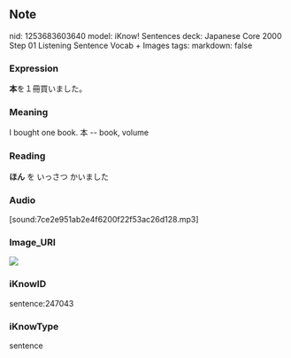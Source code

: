 ## Note
nid: 1253683603640
model: iKnow! Sentences
deck: Japanese Core 2000 Step 01 Listening Sentence Vocab + Images
tags: 
markdown: false

### Expression
<!DOCTYPE html>
<title></title>
<b>本</b>を１冊買いました。



### Meaning
I bought one book.
本 -- book, volume

### Reading
<!DOCTYPE html>
<title></title>
<b>ほん</b> を いっさつ かいました



### Audio
[sound:7ce2e951ab2e4f6200f22f53ac26d128.mp3]

### Image_URI
<!DOCTYPE html>
<title></title>
<img src="35ef24de48831cfc84820a7f7d09013d.jpg">



### iKnowID
sentence:247043

### iKnowType
sentence
